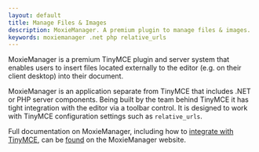 ```yaml
---
layout: default
title: Manage Files & Images
description: MoxieManager. A premium plugin to manage files & images.
keywords: moxiemanager .net php relative_urls
---
```


MoxieManager is a premium TinyMCE plugin and server system that enables users to insert files located externally to the editor (e.g. on their client desktop) into their document.

MoxieManager is an application separate from TinyMCE that includes .NET or PHP server components. Being built by the team behind TinyMCE it has tight integration with the editor via a toolbar control. It is designed to work with TinyMCE configuration settings such as `relative_urls`.

Full documentation on MoxieManager, including how to [integrate with TinyMCE](http://www.moxiemanager.com/documentation/index.php/TinyMCE_Integration), can be [found](http://www.moxiemanager.com/documentation/) on the MoxieManager website.
